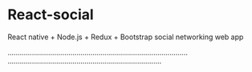 # React-social
React native + Node.js + Redux + Bootstrap social networking web app

.........................................................................................
............................................................................